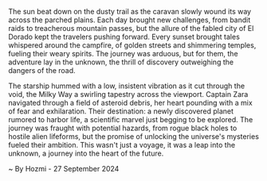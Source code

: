 
The sun beat down on the dusty trail as the caravan slowly wound its way across the parched plains. Each day brought new challenges, from bandit raids to treacherous mountain passes, but the allure of the fabled city of El Dorado kept the travelers pushing forward. Every sunset brought tales whispered around the campfire, of golden streets and shimmering temples, fueling their weary spirits. The journey was arduous, but for them, the adventure lay in the unknown, the thrill of discovery outweighing the dangers of the road.

The starship hummed with a low, insistent vibration as it cut through the void, the Milky Way a swirling tapestry across the viewport. Captain Zara navigated through a field of asteroid debris, her heart pounding with a mix of fear and exhilaration. Their destination: a newly discovered planet rumored to harbor life, a scientific marvel just begging to be explored. The journey was fraught with potential hazards, from rogue black holes to hostile alien lifeforms, but the promise of unlocking the universe's mysteries fueled their ambition. This wasn't just a voyage, it was a leap into the unknown, a journey into the heart of the future. 

~ By Hozmi - 27 September 2024
